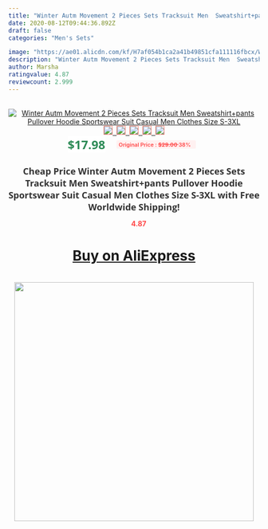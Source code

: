 ```yaml
---
title: "Winter Autm Movement 2 Pieces Sets Tracksuit Men  Sweatshirt+pants Pullover Hoodie Sportswear Suit Casual Men Clothes Size S-3XL"
date: 2020-08-12T09:44:36.892Z
draft: false
categories: "Men's Sets"

image: "https://ae01.alicdn.com/kf/H7af054b1ca2a41b49851cfa111116fbcx/Winter-Autm-Movement-2-Pieces-Sets-Tracksuit-Men-Sweatshirt-pants-Pullover-Hoodie-Sportswear-Suit-Casual-Men.jpg"
description: "Winter Autm Movement 2 Pieces Sets Tracksuit Men  Sweatshirt+pants Pullover Hoodie Sportswear Suit Casual Men Clothes Size S-3XL"
author: Marsha
ratingvalue: 4.87
reviewcount: 2.999
---
```

<br>
<div style="text-align: center;">
<a href="https://s.click.aliexpress.com/e/_Aa2Q3T" target="_blank" rel="nofollow noopener noreferrer"><img alt="Winter Autm Movement 2 Pieces Sets Tracksuit Men  Sweatshirt+pants Pullover Hoodie Sportswear Suit Casual Men Clothes Size S-3XL" class="magnifier-image" src="https://ae01.alicdn.com/kf/H7af054b1ca2a41b49851cfa111116fbcx/Winter-Autm-Movement-2-Pieces-Sets-Tracksuit-Men-Sweatshirt-pants-Pullover-Hoodie-Sportswear-Suit-Casual-Men.jpg_640x640.jpg">
<br>
<img style="border:1px solid salmon" src="https://ae01.alicdn.com/kf/H7af054b1ca2a41b49851cfa111116fbcx/Winter-Autm-Movement-2-Pieces-Sets-Tracksuit-Men-Sweatshirt-pants-Pullover-Hoodie-Sportswear-Suit-Casual-Men.jpg_120x120.jpg">&nbsp;&nbsp;<img style="border:1px solid salmon" src="https://ae01.alicdn.com/kf/H2f17a12190fb4ef1a213c5d754bef715Q/Winter-Autm-Movement-2-Pieces-Sets-Tracksuit-Men-Sweatshirt-pants-Pullover-Hoodie-Sportswear-Suit-Casual-Men.jpg_120x120.jpg">&nbsp;&nbsp;<img style="border:1px solid salmon" src="https://ae01.alicdn.com/kf/H7d7cb2fba28e481aaca2c12df8e7aaf9t/Winter-Autm-Movement-2-Pieces-Sets-Tracksuit-Men-Sweatshirt-pants-Pullover-Hoodie-Sportswear-Suit-Casual-Men.jpg_120x120.jpg">&nbsp;&nbsp;<img style="border:1px solid salmon" src="https://ae01.alicdn.com/kf/H9d60d3411f534293a060d4e257ddb4bci/Winter-Autm-Movement-2-Pieces-Sets-Tracksuit-Men-Sweatshirt-pants-Pullover-Hoodie-Sportswear-Suit-Casual-Men.jpg_120x120.jpg">&nbsp;&nbsp;<img style="border:1px solid salmon" src="https://ae01.alicdn.com/kf/Hd2086f18c9414f3092e097d85f78551du/Winter-Autm-Movement-2-Pieces-Sets-Tracksuit-Men-Sweatshirt-pants-Pullover-Hoodie-Sportswear-Suit-Casual-Men.jpg_120x120.jpg"></a></div><br0>
<div style="text-align: center;"><span style="background-color: white; border: 0px; box-sizing: border-box; color: seagreen; display: inline-block; font-family: &quot;open sans&quot; , &quot;arial&quot; , &quot;helvetica&quot; , sans-serif , &quot;heiti&quot;; font-size: 24px; font-stretch: inherit; font-weight: 700; line-height: inherit; margin: 0px 10px 0px 0px; padding: 0px; vertical-align: middle;">$17.98 </span>
<span style="background: rgb(255 , 241 , 241); border-radius: 3px; border: 0px; box-sizing: border-box; color: #ff4747; display: inline-block; font-family: inherit; font-size: 12px; font-stretch: inherit; font-style: inherit; font-variant: inherit; font-weight: 600; line-height: inherit; margin: 0px; padding: 2px 5px; transform: scale(0.9); vertical-align: middle;">Original Price : <b style="text-decoration: line-through;">$29.00 </b> 38%&nbsp;&nbsp;</span></div>
<h1 style="color: #333333; display: inline-block; font-family: &quot;open sans&quot; , &quot;arial&quot; , &quot;helvetica&quot; , sans-serif , &quot;heiti&quot;; font-size: 18px; font-stretch: inherit; font-weight: 700; text-align: center;">Cheap Price Winter Autm Movement 2 Pieces Sets Tracksuit Men  Sweatshirt+pants Pullover Hoodie Sportswear Suit Casual Men Clothes Size S-3XL with Free Worldwide Shipping!</h1>
<div style="color: #ff4747; text-align: center;">
<img src="https://4.bp.blogspot.com/-M0ZcTcb-5uY/XleCXlxnR4I/AAAAAAAAAEc/OrjgMkXV1oMQFaCRZj5HQwOCBcu3w1FegCPcBGAYYCw/s1600/star.png" style="height: 15px;">&nbsp;<b>4.87</b></div>
<div class="button_cont" align="center"><a class="buynow_a" href="https://s.click.aliexpress.com/e/_Aa2Q3T" target="_blank" rel="nofollow noopener noreferrer"><H1>Buy on AliExpress</H1></a></div><br>
<div class="separator" style="clear: both; text-align: center;">
<img src="https://lh3.googleusercontent.com/-pTy5HemUv9M/XlePHvY0dAI/AAAAAAAAAE4/0nX5iRUoIWY8eMW9Dpxeirr157OZliDIgCLcBGAsYHQ/s1600/badge.gif" width="480">
</div>
